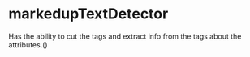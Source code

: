 # markedupTextDetector
Has the ability to cut the tags and extract info from the tags about the attributes.() 
